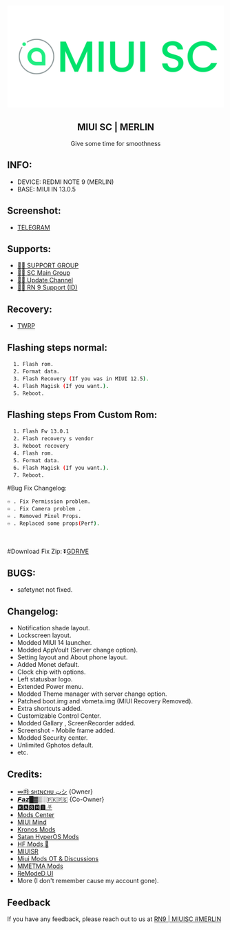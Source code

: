 
![Logo](https://github.com/darksky4you/miuiscMerlinx/blob/main/logo.png)

<h2 align="center">MIUI SC | MERLIN</h2>

<p align="center"> Give some time for smoothness</p>

## INFO:

- DEVICE: REDMI NOTE 9 (MERLIN)
- BASE: MIUI IN 13.0.5

## Screenshot:
- [TELEGRAM](https://t.me/miuisc_rn9/42)



## Supports:
- [💁‍♂️ SUPPORT GROUP](https://t.me/miuisc_rn9)
- [💁‍♂️ SC Main Group](https://t.me/SCeditionofficial)
- [💁‍♂️ Update Channel](https://t.me/SC_Edition)
- [💁‍♂️ RN 9 Support (ID)](https://t.me/RN9_Indonesia)

## Recovery:

- [TWRP](https://t.me/miuisc_rn9/18)
## Flashing steps normal:
```bash
  1. Flash rom.
  2. Format data.
  3. Flash Recovery (If you was in MIUI 12.5).
  4. Flash Magisk (If you want.).
  5. Reboot.
```

## Flashing steps From Custom Rom:
```bash
  1. Flash Fw 13.0.1
  2. Flash recovery s vendor
  3. Reboot recovery
  4. Flash rom.
  5. Format data.
  6. Flash Magisk (If you want.).
  7. Reboot.
```
#Bug Fix Changelog:
```bash
♾️ . Fix Permission problem.
♾️ . Fix Camera problem .
♾️ . Removed Pixel Props.
♾️ . Replaced some props(Perf).

  
```
#Download Fix Zip:
⏬[GDRIVE](https://drive.google.com/file/d/1odrbfkZ8OIu_46EyGL_5lKyQjbsyA6Nh/view?usp=drive_link)







## BUGS:
- safetynet not fixed.

## Changelog:

- Notification shade layout.
- Lockscreen layout.
- Modded MIUI 14 launcher.
- Modded AppVoult (Server change option).
- Setting layout and About phone layout.
- Added Monet default.
- Clock chip with options.
- Left statusbar logo.
- Extended Power menu.
- Modded Theme manager with server change option.
- Patched boot.img and vbmeta.img (MIUI Recovery Removed).
- Extra shortcuts added.
- Customizable Control Center.
- Modded Gallary , ScreenRecorder added.
- Screenshot - Mobile frame added.
- Modded Security center.
- Unlimited Gphotos default.
- etc.

    

## Credits:

- [∞㉻ sʜɪɴᴄʜᴜ ټシ](https://t.me/Shinchu_is_noob) {Owner}
- [𝙁𝙖𝙯█▓▒░🇵🇰🇵🇸](https://t.me/Fazokhan) {Co-Owner}
- [🅺🅰🆂🅷🅸 ⛧](https://t.me/kakashi1v1)
- [Mods Center](https://t.me/kashis_cringey_stuffs)
- [MIUI Mind](https://t.me/MindEditionUpdates)
- [Kronos Mods](https://t.me/KronosMods)
- [Satan HyperOS Mods](https://t.me/SatanModss)
- [HF Mods 🦅](https://t.me/Hemal_mods_official)
- [MIUISR](https://t.me/MIUISR)
- [Miui Mods OT & Discussions](https://t.me/KiraModsDiscussions)
- [MMETMA Mods](https://t.me/MMETMAmods)
- [ReModeD UI](https://remodedui.github.io/)
- More (I don't remember cause my account gone).
  


## Feedback

If you have any feedback, please reach out to us at [RN9 | MIUISC #MERLIN](https://t.me/miuisc_rn9)


